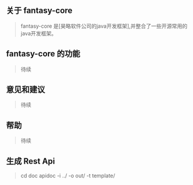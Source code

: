 关于 fantasy-core
-------------
>fantasy-core 是[昊略软件公司的java开发框架],并整合了一些开源常用的java开发框架。

fantasy-core 的功能
-------------
>待续

意见和建议
-------------
>待续

帮助
-------------
>待续

生成 Rest Api
-------------
>cd doc
>apidoc -i ../ -o out/ -t template/